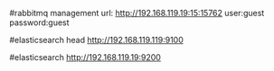 #rabbitmq management
url: http://192.168.119.19:15:15762
user:guest password:guest

#elasticsearch head
http://192.168.119.119:9100

#elasticsearch
http://192.168.119.19:9200

